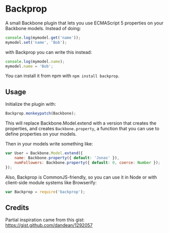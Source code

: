 Backprop
========

A small Backbone plugin that lets you use ECMAScript 5 properties on your Backbone models.
Instead of doing:

```js
console.log(mymodel.get('name'));
mymodel.set('name', 'Bob');
```

with Backprop you can write this instead:

```js
console.log(mymodel.name);
mymodel.name = 'Bob';
```

You can install it from npm with `npm install backprop`.

Usage
-----

Initialize the plugin with:

```js
Backprop.monkeypatch(Backbone);
```

This will replace Backbone.Model.extend with a version that creates the properties,
and creates `Backbone.property`, a function that you can use to define properties
on your models.

Then in your models write something like:

```js
var User = Backbone.Model.extend({
    name: Backbone.property({ default: 'Jonas' }),
    numFollowers: Backbone.property({ default: 0, coerce: Number });
});
```

Also, Backprop is CommonJS-friendly, so you can use it in Node or with client-side
module systems like Browserify:

```js
var Backprop = require('backprop');
```

Credits
-------

Partial inspiration came from this gist:
https://gist.github.com/dandean/1292057
